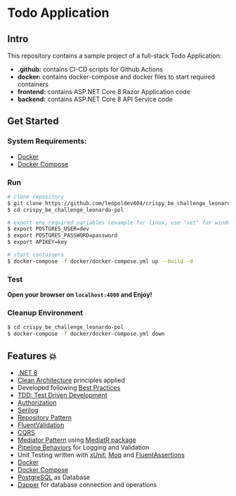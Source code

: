 # Todo Application

## Intro

This repository contains a sample project of a full-stack Todo Application:

- **.github:** contains CI-CD scripts for Github Actions
- **docker:** contains docker-compose and docker files to start required containers
- **frontend:** contains ASP.NET Core 8 Razor Application code
- **backend:** contains ASP.NET Core 8 API Service code

## Get Started

### System Requirements:

- [Docker](https://docs.docker.com/)
- [Docker Compose](https://docs.docker.com/)

### Run

```sh
# clone repository
$ git clone https://github.com/leopoldev404/crispy_be_challenge_leonardo-pol.git
$ cd crispy_be_challenge_leonardo-pol

# export env required variables (example for linux, use "set" for windows)
$ export POSTGRES_USER=dev
$ export POSTGRES_PASSWORD=password
$ export APIKEY=key

# start containers
$ docker-compose -f docker/docker-compose.yml up --build -d
```

### Test

**Open your browser on `localhost:4000` and Enjoy!**

### Cleanup Environment

```sh
$ cd crispy_be_challenge_leonardo-pol
$ docker-compose -f docker/docker-compose.yml down
```

## Features 💥

- [.NET 8]()
- [Clean Architecture](https://blog.cleancoder.com/uncle-bob/2012/08/13/the-clean-architecture.html) principles applied
- Developed following [Best Practices](https://learn.microsoft.com/en-us/aspnet/core/fundamentals/best-practices?view=aspnetcore-7.0)
- [TDD: Test Driven Development]()
- [Authorization](https://learn.microsoft.com/en-us/aspnet/core/fundamentals/minimal-apis/security?view=aspnetcore-8.0)
- [Serilog](https://github.com/serilog/serilog)
- [Repository Pattern](https://learn.microsoft.com/en-us/aspnet/core/fundamentals/minimal-apis/security?view=aspnetcore-8.0)
- [FluentValidation](https://fluentassertions.com/)
- [CQRS](https://docs.microsoft.com/en-us/azure/architecture/patterns/cqrs)
- [Mediator Pattern](https://en.wikipedia.org/wiki/Mediator_pattern) using [MediatR package](https://github.com/jbogard/MediatR)
- [Pipeline Behaviors]() for Logging and Validation
- Unit Testing written with [xUnit](https://xunit.net/), [Moq](https://github.com/devlooped/moq) and [FluentAssertions](https://fluentassertions.com/)
- [Docker](https://docs.docker.com/)
- [Docker Compose](https://docs.docker.com/)
- [PostgreSQL](https://www.mongodb.com/it-it?utm_source=google&utm_campaign=search_gs_pl_evergreen_atlas_core_prosp-brand_gic-null_emea-it_ps-all_desktop_it_lead&utm_term=mongodb&utm_medium=cpc_paid_search&utm_ad=e&utm_ad_campaign_id=20378068754&adgroup=154980289881&cq_cmp=20378068754&gad=1&gclid=EAIaIQobChMI183GxdHXgQMV8oVoCR0pCAM3EAAYASAAEgLRPPD_BwE) as Database
- [Dapper](https://www.mongodb.com/docs/drivers/) for database connection and operations
